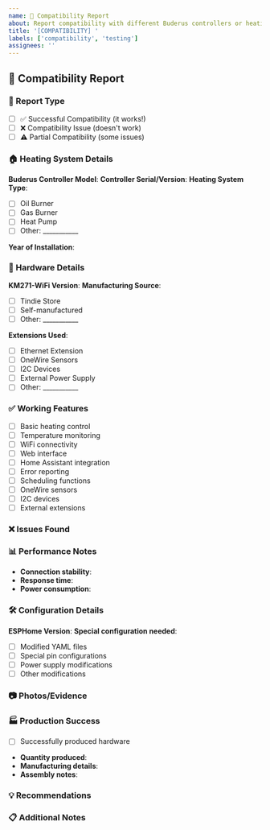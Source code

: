 ```yaml
---
name: 🧪 Compatibility Report
about: Report compatibility with different Buderus controllers or heating systems
title: '[COMPATIBILITY] '
labels: ['compatibility', 'testing']
assignees: ''
---
```


## 🧪 Compatibility Report

### 🎯 Report Type
- [ ] ✅ Successful Compatibility (it works!)
- [ ] ❌ Compatibility Issue (doesn't work)
- [ ] ⚠️ Partial Compatibility (some issues)

### 🏠 Heating System Details
**Buderus Controller Model**: <!-- e.g., Logamatic 2107M, 2107, etc. -->
**Controller Serial/Version**: <!-- If visible -->
**Heating System Type**: 
- [ ] Oil Burner
- [ ] Gas Burner  
- [ ] Heat Pump
- [ ] Other: ___________

**Year of Installation**: <!-- Approximate -->

### 🔧 Hardware Details
**KM271-WiFi Version**: <!-- e.g., v0.1.0 -->
**Manufacturing Source**: 
- [ ] Tindie Store
- [ ] Self-manufactured
- [ ] Other: ___________

**Extensions Used**:
- [ ] Ethernet Extension
- [ ] OneWire Sensors
- [ ] I2C Devices
- [ ] External Power Supply
- [ ] Other: ___________

### ✅ Working Features
<!-- Check all features that work correctly -->
- [ ] Basic heating control
- [ ] Temperature monitoring
- [ ] WiFi connectivity
- [ ] Web interface
- [ ] Home Assistant integration
- [ ] Error reporting
- [ ] Scheduling functions
- [ ] OneWire sensors
- [ ] I2C devices
- [ ] External extensions

### ❌ Issues Found
<!-- Describe any problems encountered -->

### 📊 Performance Notes
- **Connection stability**: <!-- Stable/occasional drops/frequent issues -->
- **Response time**: <!-- Fast/normal/slow -->
- **Power consumption**: <!-- If measured -->

### 🛠️ Configuration Details
**ESPHome Version**: 
**Special configuration needed**: 
- [ ] Modified YAML files
- [ ] Special pin configurations
- [ ] Power supply modifications
- [ ] Other modifications

### 📷 Photos/Evidence
<!-- Include photos of your setup, controller, any issues -->

### 🏭 Production Success
<!-- If you manufactured hardware -->
- [ ] Successfully produced hardware
- **Quantity produced**: 
- **Manufacturing details**: 
- **Assembly notes**: 

### 💡 Recommendations
<!-- For future users with similar setups -->

### 📋 Additional Notes
<!-- Any other relevant information for the community -->
